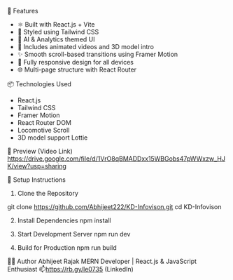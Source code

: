  🌟 Features

- ⚛️ Built with React.js + Vite
- 🎨 Styled using Tailwind CSS
- 🧠 AI & Analytics themed UI
- 🎥 Includes animated videos and 3D model intro
- ✨ Smooth scroll-based transitions using Framer Motion
- 📱 Fully responsive design for all devices
- 🌐 Multi-page structure with React Router


 📦 Technologies Used
- React.js
- Tailwind CSS
- Framer Motion
- React Router DOM
- Locomotive Scroll
- 3D model support Lottie


📸 Preview (Video Link)
  https://drive.google.com/file/d/1VrO8qBMADDxx15WBGobs47pWWxzw_HJK/view?usp=sharing

 📄 Setup Instructions

 1. Clone the Repository

git clone https://github.com/Abhijeet222/KD-Infovison.git
cd KD-Infovison

2. Install Dependencies
   npm install

3. Start Development Server
    npm run dev

4. Build for Production
    npm run build

👨‍💻 Author
Abhijeet Rajak
MERN Developer | React.js & JavaScript Enthusiast
📫https://rb.gy/le0735 (LinkedIn)
